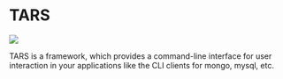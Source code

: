 TARS
===

<img src="https://travis-ci.org/mooito/moo.svg" />

TARS is a framework, which provides a command-line interface for user
interaction in your applications like the CLI clients for mongo, mysql, etc.

